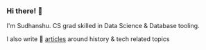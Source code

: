 ### Hi there! :wave:

I'm Sudhanshu. CS grad skilled in Data Science & Database tooling. 

I also write 📝 [articles](https://memane.substack.com/https://memane.substack.com/) around history & tech related topics

